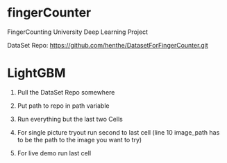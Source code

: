 # fingerCounter
FingerCounting University Deep Learning Project

DataSet Repo: https://github.com/henthe/DatasetForFingerCounter.git

# LightGBM
1. Pull the DataSet Repo somewhere
2. Put path to repo in path variable
3. Run everything but the last two Cells

4. For single picture tryout run second to last cell (line 10 image_path has to be the path to the image you want to try)

5. For live demo run last cell

